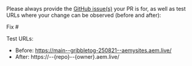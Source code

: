 Please always provide the [GitHub issue(s)](../issues) your PR is for, as well as test URLs where your change can be observed (before and after):

Fix #<gh-issue-id>

Test URLs:
- Before: https://main--gribbletog-250821--aemysites.aem.live/
- After: https://<branch>--{repo}--{owner}.aem.live/
